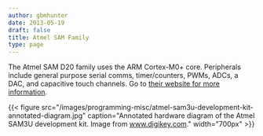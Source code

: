 ```yaml
---
author: gbmhunter
date: 2013-05-19
draft: false
title: Atmel SAM Family
type: page
---
```


The Atmel SAM D20 family uses the ARM Cortex-M0+ core. Peripherals include general purpose serial comms, timer/counters, PWMs, ADCs, a DAC, and capacitive touch channels. Go to [their website for more information](http://www.atmel.com/microsite/samd20/).

{{< figure src="/images/programming-misc/atmel-sam3u-development-kit-annotated-diagram.jpg" caption="Annotated hardware diagram of the Atmel SAM3U development kit. Image from www.digikey.com."  width="700px" >}}
